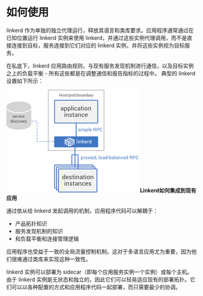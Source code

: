 # 如何使用

linkerd 作为单独的独立代理运行，释放其语言和类库要求。应用程序通常通过在已知位置运行 linkerd 实例来使用 linkerd，并通过这些实例代理调用，而不是直接连接到目标，服务连接到它们对应的 linkerd 实例，并将这些实例视为目标服务。

在私底下，linkerd 应用路由规则，与现有服务发现机制进行通信，以及目标实例之上的负载平衡 - 所有这些都是在调整通信和报告指标的过程中。 典型的 linkerd 设置如下所示：

![](images/diagram-individual-instance.png)
**Linkerd如何集成到现有应用**

通过依从给 linkerd 发起调用的机制，应用程序代码可以解耦于：

- 产品拓扑知识
- 服务发现机制的知识
- 和负载平衡和连接管理逻辑

应用程序也受益于一致的全局流量控制机制。这对于多语言应用尤为重要，因为他们很难通过类库来实现这种一致性。

linkerd 实例可以部署为 sidecar（即每个应用服务实例一个实例）或每个主机。由于 linkerd 实例是无状态和独立的，因此它们可以轻易适应现有的部署拓扑。它们可以以各种配置的方式和应用程序代码一起部署，而只需要最少的协调。
